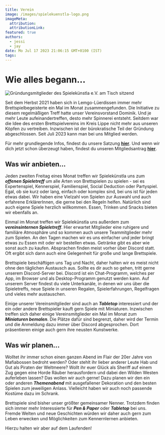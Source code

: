 ```yaml
---
title: Verein
image: /images/spielekuenstla-logo.png
imageMeta:
  attribution:
  attributionLink:
featured: true
authors:
  - jessi
  - jay
date: Mo Jul 17 2023 21:06:15 GMT+0100 (IST)
tags:
---
```


# Wie alles begann...

![Gründungsmitglieder des Spielekünstla e.V. am Tisch sitzend](/images/founder.jpg)

Seit dem Herbst 2021 haben sich in Lemgo-Lüerdissen immer mehr Brettspielbegeisterte ein Mal im Monat zusammengefunden. Die Initiative zu diesem regelmäßigen Treff hatte unser Vereinsvorstand Dominik. Und je mehr Leute aufeinandertreffen, desto mehr Spinnerei entsteht. Seitdem war die Idee des ersten Brettspielvereins im Kreis Lippe nicht mehr aus unseren Köpfen zu vertreiben. Inzwischen ist der bürokratische Teil der Gründung abgeschlossen. Seit Juli 2023 kann man bei uns Mitglied werden.

Für mehr grundlegende Infos, findest du unsere Satzung **<a href="/page/charter">hier</a>**.
Und wenn wir dich jetzt schon überzeugt haben, findest du unseren Mitgliedsantrag **<a href="/mitgliedsantrag_spielekuenstla.pdf">hier</a>**.


## Was wir anbieten...

Jeden zweiten Freitag eines Monat treffen wir Spielekünstla uns zum ***offenen Spieletreff*** um alle Arten von Brettspielen zu spielen - sei es Expertenspiel, Kennerspiel, Familienspiel, Social Deduction oder Partyspiel. Egal, ob sie kurz oder lang, einfach oder komplex sind, bei uns ist für jeden etwas dabei. Wir haben eine Vielzahl von Spielen zur Auswahl und auch erfahrene ErklärerInnen, die gerne bei den Regeln helfen. Natürlich sind auch eigene Spiele herzlich willkommen. Essen, Trinken und Snacks bieten wir ebenfalls an.

Einmal im Monat treffen wir Spielekünstla uns außerdem zum ***vereinsinternen Spieletreff***. Hier erwartet Mitglieder eine ruhigere und familiäre Atmosphäre und so kommen auch unsere Teammitglieder mehr zum Spielen. An den Tagen machen wir es uns einfacher und jeder bringt etwas zu Essen mit oder wir bestellen etwas. Getränke gibt es aber wie sonst auch zu kaufen. Absprachen finden meist vorher über Discord statt. Oft ergibt sich dann auch eine Gelegenheit für große und lange Brettspiele.

Brettspiele beschäftigen uns Tag und Nacht, daher halten wir es meist nicht ohne den täglichen Austausch aus. Sollte es dir auch so gehen, tritt gerne unserem Discord-Server bei. Discord ist ein Chat-Programm, welches per App, im Browser und als Desktop-Programm genutzt werden kann. Auf unserem Server findest du viele Unterkanäle, in denen wir uns über die Spieletreffs, neue Spiele in unseren Regalen, Spielerfahrungen, Regelfragen und vieles mehr austauschen.

Einige unserer Vereinsmitglieder sind auch an ***Tabletop*** interessiert und der ein oder andere Brettspieler kauft gern Spiele mit Miniaturen. Inzwischen treffen sich daher einige Vereinsmitglieder ein Mal im Monat zum ***Miniaturen bemalen***. Die Plätze dafür sind begrenzt, daher wird der Termin und die Anmeldung dazu immer über Discord abgesprochen. Dort präsentieren einige auch gern ihre neusten Kunstwerke.


## Was wir planen...

Wolltet ihr immer schon einen ganzen Abend im Flair der 20er Jahre von Mafiabossen bedroht werden? Oder stehlt ihr lieber anderer Leute Hab und Gut als Piraten der Weltmeere? Wollt ihr euer Glück als Sheriff auf einem Zug gegen eine Horde Räuber herausfordern und dabei den Wilden Westen auferleben lassen?
Das wollen wir auch gerne! Dazu planen wir den ein oder anderen ***Themenabend*** mit ausgefallener Dekoration und den besten Spielen zum jeweiligen Anlass. Vielleicht haben wir auch noch passende Kostüme dazu im Schrank.

Brettspiele sind bisher unser größter gemeinsamer Nenner. Trotzdem finden sich immer mehr Interessierte für ***Pen & Paper*** oder ***Tabletop*** bei uns. Fremde Welten und neue Geschichten würden wir daher auch gern zum Leben erwecken und Möglichkeiten zum Kennernlernen anbieten.

Hierzu halten wir aber auf dem Laufenden!